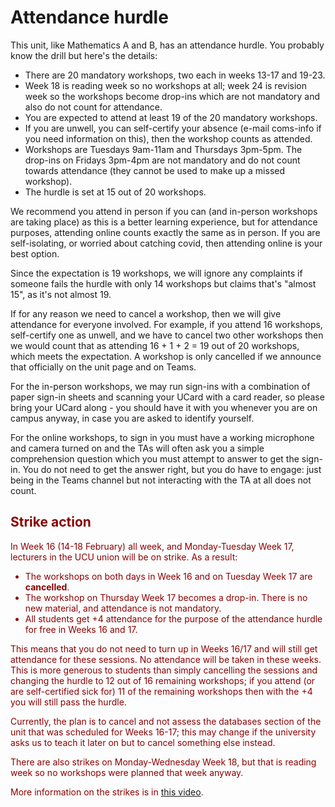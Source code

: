 # Attendance hurdle

This unit, like Mathematics A and B, has an attendance hurdle. You probably know the drill but here's the details:

  - There are 20 mandatory workshops, two each in weeks 13-17 and 19-23.
  - Week 18 is reading week so no workshops at all; week 24 is revision week so the workshops become drop-ins which are not mandatory and also do not count for attendance.
  - You are expected to attend at least 19 of the 20 mandatory workshops.
  - If you are unwell, you can self-certify your absence (e-mail coms-info if you need information on this), then the workshop counts as attended.
  - Workshops are Tuesdays 9am-11am and Thursdays 3pm-5pm. The drop-ins on Fridays 3pm-4pm are not mandatory and do not count towards attendance (they cannot be used to make up a missed workshop).
  - The hurdle is set at 15 out of 20 workshops. 
  
We recommend you attend in person if you can (and in-person workshops are taking place) as this is a better learning experience, but for attendance purposes, attending online counts exactly the same as in person. If you are self-isolating, or worried about catching covid, then attending online is your best option.

Since the expectation is 19 workshops, we will ignore any complaints if someone fails the hurdle with only 14 workshops but claims that's "almost 15", as it's not almost 19.

If for any reason we need to cancel a workshop, then we will give attendance for everyone involved. For example, if you attend 16 workshops, self-certify one as unwell, and we have to cancel two other workshops then we would count that as attending 16 + 1 + 2 = 19 out of 20 workshops, which meets the expectation. A workshop is only cancelled if we announce that officially on the unit page and on Teams.

For the in-person workshops, we may run sign-ins with a combination of paper sign-in sheets and scanning your UCard with a card reader, so please bring your UCard along - you should have it with you whenever you are on campus anyway, in case you are asked to identify yourself.

For the online workshops, to sign in you must have a working microphone and camera turned on and the TAs will often ask you a simple comprehension question which you must attempt to answer to get the sign-in. You do not need to get the answer right, but you do have to engage: just being in the Teams channel but not interacting with the TA at all does not count.

<section style="color: DarkRed" class="solidarity">

## Strike action

In Week 16 (14-18 February) all week, and Monday-Tuesday Week 17, lecturers in the UCU union will be on strike. As a result:

  - The workshops on both days in Week 16 and on Tuesday Week 17 are **cancelled**.
  - The workshop on Thursday Week 17 becomes a drop-in. There is no new material, and attendance is not mandatory.
  - All students get +4 attendance for the purpose of the attendance hurdle for free in Weeks 16 and 17.

This means that you do not need to turn up in Weeks 16/17 and will still get attendance for these sessions. No attendance will be taken in these weeks. This is more generous to students than simply cancelling the sessions and changing the hurdle to 12 out of 16 remaining workshops; if you attend (or are self-certified sick for) 11 of the remaining workshops then with the +4 you will still pass the hurdle.

Currently, the plan is to cancel and not assess the databases section of the unit that was scheduled for Weeks 16-17; this may change if the university asks us to teach it later on but to cancel something else instead.

There are also strikes on Monday-Wednesday Week 18, but that is reading week so no workshops were planned that week anyway.

More information on the strikes is in [this video](https://web.microsoftstream.com/video/a9f756a9-596d-461d-82e4-85b7b56da4a6?channelId=793a8a65-ed73-4803-820f-dd7f2c675f46).

</section>
